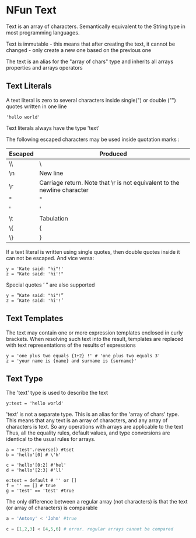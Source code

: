 # NFun Text

Text is an array of characters. Semantically equivalent to the String type in most programming languages.

Text is immutable - this means that after creating the text, it cannot be changed - only create a new one based on the previous one

The text is an alias for the "array of chars" type and inherits all arrays properties and arrays operators

## Text Literals

A text literal is zero to several characters inside single(") or double ("") quotes written in one line

```
'hello world'
```

Text literals always have the type 'text'

The following escaped characters may be used inside quotation marks :


| Escaped | Produced                                                                 |
|---------|--------------------------------------------------------------------------|
| \\\\    | \                                                                        |
| \n      | New line                                                                 |
| \r      | Carriage return. Note that \r is not equivalent to the newline character |
| \"      | "                                                                        |
| \'      | '                                                                        |
| \t      | Tabulation                                                               |
| \\{     | {                                                                        |
| \\}     | }                                                                        |

If a text literal is written using single quotes, then double quotes inside it can not be escaped. And vice versa:

```
y = 'Kate said: "hi"!'
z = "Kate said: 'hi'!"
```

Special quotes ’ ” are also supported

```
y = ”Kate said: "hi"!”
z = ’Kate said: 'hi'!’
```

## Text Templates

The text may contain one or more expression templates enclosed in curly brackets. When resolving such text into the result, templates are replaced with text representations of the results of expressions

```
y = 'one plus two equals {1+2} !' # 'one plus two equals 3'
z = 'your name is {name} and surname is {surname}'
```

## Text Type 

The 'text' type is used to describe the text

```
y:text = 'hello world'
```
'text' is not a separate type. This is an alias for the 'array of chars' type.
This means that any text is an array of characters, and any array of characters is text. So any operations with arrays are applicable to the text
Thus, all the equality rules, default values, and type conversions are identical to the usual rules for arrays.
```
a = 'test'.reverse() #tset
b = 'hello'[0] # \'h'

c = 'hello'[0:2] #'hel'
d = 'hello'[2:3] #'ll'

e:text = default # '' or []
f = '' == [] # true
g = 'test' == 'test' #true
```

The only difference between a regular array (not characters) is that the text (or array of characters) is comparable

```py
a = 'Antony' < 'John' #true

c = [1,2,3] < [4,5,6] # error. regular arrays cannot be compared
```

